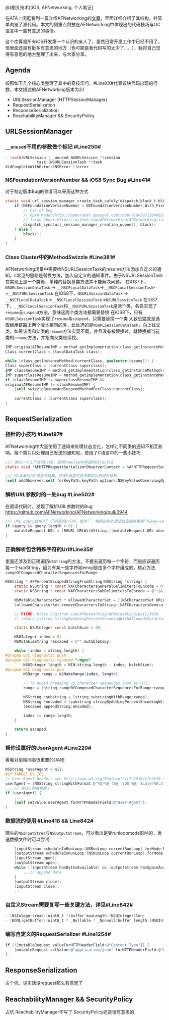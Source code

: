 @(相关技术)[iOS, AFNetworking, 个人笔记]

在ATA上闲逛看到一篇介绍AFNetworking的[文章](https://www.atatech.org/articles/60311)，里面详细介绍了其结构，并简单浏览了源代码。本文的侧重点将放在AFNetworking中体现出的代码技巧与OC语言中一些有意思的事情。

这个库算是所有iOS开发第一个认识的亲人了，虽然日常开发工作中已经不用了，但里面还是有挺多有意思的地方（也可能是我代码写的太少了......），我将自己觉得有意思的地方整理了出来，与大家分享。

## Agenda
按照如下几个核心类整理了其中的奇技淫巧，#LineXX#代表该块代码出现的行数，本文描述的AFNetworking版本为3.1
+ URLSessionManager (HTTPSessionManager)
+ RequestSerialization
+ ResponseSerialization
+ ReachabilityManager && SecurityPolicy

## URLSessionManager

### `__unused`不用的参数做个标记 #Line250#
```objectivec
- (void)URLSession:(__unused NSURLSession *)session
              task:(NSURLSessionTask *)task
didCompleteWithError:(NSError *)error
```

### NSFoundationVersionNumber && iOS8 Sync Bug #Line41#

对于特定版本Bug的修复可以采用这种方式

```objectivec
static void url_session_manager_create_task_safely(dispatch_block_t block) {
    if (NSFoundationVersionNumber < NSFoundationVersionNumber_With_Fixed_5871104061079552_bug) {
        // Fix of bug
        // Open Radar:http://openradar.appspot.com/radar?id=5871104061079552 (status: Fixed in iOS8)
        // Issue about:https://github.com/AFNetworking/AFNetworking/issues/2093
        dispatch_sync(url_session_manager_creation_queue(), block);
    } else {
        block();
    }
}
```

### Class Cluster中的MethodSwizzle #Line381#

AFNetworking场景中需要给NSURLSessionTask的resume方法添加自定义的通知，c常见的思路是替换方法，加入自定义的通知事件。由于NSURLSessionTask在实现上是一个类簇，单纯的替换基类方法并不能解决问题。
在iOS7下，`NSURLSessionDataTask` -> `__NSCFLocalDataTask`->`__NSCFLocalSessionTask`->`__NSCFURLSessionTask`
在iOS8下，`NSURLSessionDataTask` -> `__NSCFLocalDataTask`->`__NSCFLocalSessionTask`->`NSURLSessionTask`
在iOS7下，`__NSCFLocalSessionTask`和`__NSCFURLSessionTask`是两个类，各自实现了`resume`与`suspend`方法，意味这两个类方法都需要替换
在iOS8下，只有`NSURLSessionTask`实现了`resume`与`suspend`，只需要替换一个类
大致思路就是选取继承链路上两个版本相同的类，此处选的是`NSURLSessionDataTask`，向上找父类，如果该类和父类的`resume`方法实现不同，并且没有被替换过，就替换掉当前类的`resume`方法，并指向父类继续找。

```objectivec
IMP originalAFResumeIMP = method_getImplementation(class_getInstanceMethod([self class], @selector(af_resume)));
Class currentClass = [localDataTask class];

while (class_getInstanceMethod(currentClass, @selector(resume))) {
Class superClass = [currentClass superclass];
IMP classResumeIMP = method_getImplementation(class_getInstanceMethod(currentClass, @selector(resume)));
IMP superclassResumeIMP = method_getImplementation(class_getInstanceMethod(superClass, @selector(resume)));
if (classResumeIMP != superclassResumeIMP &&
originalAFResumeIMP != classResumeIMP) {
	[self swizzleResumeAndSuspendMethodForClass:currentClass];
            }
	currentClass = [currentClass superclass];
}
```

## RequestSerialization

### 指针的小技巧 #Line187#

AFNetworking中大量使用了通知来处理状态变化，怎样让不同类的通知不相互影响，每个类只只处理自己发送的通知呢，使用了C语言中的一些小技巧
```objectivec
/// 类似一个上下文的hook，很想Fomulae中传递的objectId
static void *AFHTTPRequestSerializerObserverContext = &AFHTTPRequestSerializerObserverContext;

/// OC本身作为C语言的超集，任何C语言的技巧都可以很好的体现
[self addObserver:self forKeyPath:keyPath options:NSKeyValueObservingOptionNew context:AFHTTPRequestSerializerObserverContext];

```

### 解析URL参数时的一处bug #Line502#

在阅读代码时，发现了解析URL参数时的Bug
https://github.com/AFNetworking/AFNetworking/pull/3944
```objectivec
/// URL.query在传入“？”结尾的url时，值为“”，按照目前的逻辑会直接拼接成“?&key=value”，造成参数错误
if (query && query.length > 0) {
    mutableRequest.URL = [NSURL URLWithString:[[mutableRequest.URL absoluteString] stringByAppendingFormat:mutableRequest.URL.query ? @"&%@" : @"?%@", query]];
}
```

### 正确解析包含特殊字符的Url#Line35#

里面还涉及到正确遍历`NSString`的方法，不要去遍历每一个字符，而是应该遍历每一个subString，因为有某一些字符如emoji是由多个字符组成的，核心方法`rangeOfComposedCharacterSequencesForRange`

```objectivec
NSString * AFPercentEscapedStringFromString(NSString *string) {
    static NSString * const kAFCharactersGeneralDelimitersToEncode = @":#[]@"; // does not include "?" or "/" due to RFC 3986 - Section 3.4
    static NSString * const kAFCharactersSubDelimitersToEncode = @"!$&'()*+,;=";

    NSMutableCharacterSet * allowedCharacterSet = [[NSCharacterSet URLQueryAllowedCharacterSet] mutableCopy];
    [allowedCharacterSet removeCharactersInString:[kAFCharactersGeneralDelimitersToEncode stringByAppendingString:kAFCharactersSubDelimitersToEncode]];

	// FIXME: https://github.com/AFNetworking/AFNetworking/pull/3028
    // return [string stringByAddingPercentEncodingWithAllowedCharacters:allowedCharacterSet];

    static NSUInteger const batchSize = 50;

    NSUInteger index = 0;
    NSMutableString *escaped = @"".mutableCopy;

    while (index < string.length) {
#pragma GCC diagnostic push
#pragma GCC diagnostic ignored "-Wgnu"
        NSUInteger length = MIN(string.length - index, batchSize);
#pragma GCC diagnostic pop
        NSRange range = NSMakeRange(index, length);

        // To avoid breaking up character sequences such as 👴🏻👮🏽
        range = [string rangeOfComposedCharacterSequencesForRange:range];

        NSString *substring = [string substringWithRange:range];
        NSString *encoded = [substring stringByAddingPercentEncodingWithAllowedCharacters:allowedCharacterSet];
        [escaped appendString:encoded];

        index += range.length;
    }

	return escaped;
}
```

### 帮你设置好的UserAgent #Line220#
看看对前端同事很重要的UA吧
```objectivec
NSString *userAgent = nil;
#if TARGET_OS_IOS
// User-Agent Header; see http://www.w3.org/Protocols/rfc2616/rfc2616-sec14.html#sec14.43
userAgent = [NSString stringWithFormat:@"%@/%@ (%@; iOS %@; Scale/%0.2f)", [[NSBundle mainBundle] infoDictionary][(__bridge NSString *)kCFBundleExecutableKey] ?: [[NSBundle mainBundle] infoDictionary][(__bridge NSString *)kCFBundleIdentifierKey], [[NSBundle mainBundle] infoDictionary][@"CFBundleShortVersionString"] ?: [[NSBundle mainBundle] infoDictionary][(__bridge NSString *)kCFBundleVersionKey], [[UIDevice currentDevice] model], [[UIDevice currentDevice] systemVersion], [[UIScreen mainScreen] scale]];
....// 非iOS的被我删了
if (userAgent) {
    ...
    [self setValue:userAgent forHTTPHeaderField:@"User-Agent"];
}
```

### 数据流的使用 #Line418 && Line842#
陌生的`NSInputStrea`与`NSOutputStream`，可以看出是受runloopmode影响的，发送数据文件时可以尝试
```objectivec
    [inputStream scheduleInRunLoop:[NSRunLoop currentRunLoop] forMode:NSDefaultRunLoopMode];
    [outputStream scheduleInRunLoop:[NSRunLoop currentRunLoop] forMode:NSDefaultRunLoopMode];
    [inputStream open];
    [outputStream open];
    while ([inputStream hasBytesAvailable] && [outputStream hasSpaceAvailable]) {
        ...// append data
    }
    [outputStream close];
    [inputStream close];
    ...
```
### 自定义Stream需要复写一些关键方法，详见#Line842#
```objectivec
- (NSInteger)read:(uint8_t *)buffer maxLength:(NSUInteger)len;
- (BOOL)getBuffer:(uint8_t * _Nullable * _Nonnull)buffer length:(NSUInteger *)len;
```

### 编写自定义的RequestSerializer #Line1254#

```objectivec
if (![mutableRequest valueForHTTPHeaderField:@"Content-Type"]) {
    [mutableRequest setValue:@"application/json" forHTTPHeaderField:@"Content-Type"];
}
```

## ResponseSerialization
占个坑，说实话没request那么有意思了

## ReachabilityManager && SecurityPolicy
占坑
ReachabilityManager不写了
SecurityPolicy还是很有意思的
